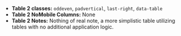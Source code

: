 - **Table 2 classes:** `oddeven`, `padvertical`, `last-right`, `data-table`
- **Table 2 NoMobile Columns:** None
- **Table 2 Notes:** Nothing of real note, a more simplistic table utilizing tables with no additional application logic.